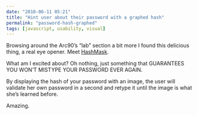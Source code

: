 ```yaml
---
date: "2010-06-11 05:21"
title: "Hint user about their password with a graphed hash"
permalink: "password-hash-graphed"
tags: [javascript, usability, visual]
---
```


Browsing around the Arc90’s “lab” section a bit more I found this delicious thing, a real eye opener. Meet <a href="http://lab.arc90.com/2009/07/09/hashmask-another-more-secure-experiment-in-password-masking/">HashMask</a>.

What am I excited about? Oh nothing, just something that GUARANTEES YOU WON’T MISTYPE YOUR PASSWORD EVER AGAIN.

By displaying the hash of your password with an image, the user will validate her own password in a second and retype it until the image is what she’s learned before.

Amazing.
